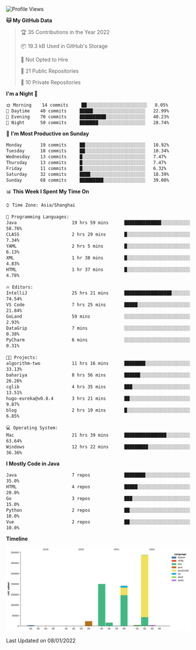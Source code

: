 <!--START_SECTION:waka-->
![Profile Views](http://img.shields.io/badge/Profile%20Views-0-blue)

**🐱 My GitHub Data** 

> 🏆 35 Contributions in the Year 2022
 > 
> 📦 19.3 kB Used in GitHub's Storage 
 > 
> 🚫 Not Opted to Hire
 > 
> 📜 21 Public Repositories 
 > 
> 🔑 10 Private Repositories  
 > 
**I'm a Night 🦉** 

```text
🌞 Morning    14 commits     ██░░░░░░░░░░░░░░░░░░░░░░░   8.05% 
🌆 Daytime    40 commits     █████░░░░░░░░░░░░░░░░░░░░   22.99% 
🌃 Evening    70 commits     ██████████░░░░░░░░░░░░░░░   40.23% 
🌙 Night      50 commits     ███████░░░░░░░░░░░░░░░░░░   28.74%

```
📅 **I'm Most Productive on Sunday** 

```text
Monday       19 commits     ██░░░░░░░░░░░░░░░░░░░░░░░   10.92% 
Tuesday      18 commits     ██░░░░░░░░░░░░░░░░░░░░░░░   10.34% 
Wednesday    13 commits     █░░░░░░░░░░░░░░░░░░░░░░░░   7.47% 
Thursday     13 commits     █░░░░░░░░░░░░░░░░░░░░░░░░   7.47% 
Friday       11 commits     █░░░░░░░░░░░░░░░░░░░░░░░░   6.32% 
Saturday     32 commits     ████░░░░░░░░░░░░░░░░░░░░░   18.39% 
Sunday       68 commits     █████████░░░░░░░░░░░░░░░░   39.08%

```


📊 **This Week I Spent My Time On** 

```text
⌚︎ Time Zone: Asia/Shanghai

💬 Programming Languages: 
Java                     19 hrs 59 mins      ██████████████░░░░░░░░░░░   58.76% 
CLASS                    2 hrs 29 mins       █░░░░░░░░░░░░░░░░░░░░░░░░   7.34% 
YAML                     2 hrs 5 mins        █░░░░░░░░░░░░░░░░░░░░░░░░   6.13% 
XML                      1 hr 38 mins        █░░░░░░░░░░░░░░░░░░░░░░░░   4.83% 
HTML                     1 hr 37 mins        █░░░░░░░░░░░░░░░░░░░░░░░░   4.78%

🔥 Editors: 
IntelliJ                 25 hrs 21 mins      ██████████████████░░░░░░░   74.54% 
VS Code                  7 hrs 25 mins       █████░░░░░░░░░░░░░░░░░░░░   21.84% 
GoLand                   59 mins             ░░░░░░░░░░░░░░░░░░░░░░░░░   2.93% 
DataGrip                 7 mins              ░░░░░░░░░░░░░░░░░░░░░░░░░   0.38% 
PyCharm                  6 mins              ░░░░░░░░░░░░░░░░░░░░░░░░░   0.31%

🐱‍💻 Projects: 
algorithm-two            11 hrs 16 mins      ████████░░░░░░░░░░░░░░░░░   33.13% 
bahariya                 8 hrs 56 mins       ██████░░░░░░░░░░░░░░░░░░░   26.26% 
cglib                    4 hrs 35 mins       ███░░░░░░░░░░░░░░░░░░░░░░   13.51% 
hugo-eureka@v0.8.4       3 hrs 21 mins       ██░░░░░░░░░░░░░░░░░░░░░░░   9.87% 
blog                     2 hrs 19 mins       █░░░░░░░░░░░░░░░░░░░░░░░░   6.85%

💻 Operating System: 
Mac                      21 hrs 39 mins      ████████████████░░░░░░░░░   63.64% 
Windows                  12 hrs 22 mins      █████████░░░░░░░░░░░░░░░░   36.36%

```

**I Mostly Code in Java** 

```text
Java                     7 repos             ████████░░░░░░░░░░░░░░░░░   35.0% 
HTML                     4 repos             █████░░░░░░░░░░░░░░░░░░░░   20.0% 
Go                       3 repos             ███░░░░░░░░░░░░░░░░░░░░░░   15.0% 
Python                   2 repos             ██░░░░░░░░░░░░░░░░░░░░░░░   10.0% 
Vue                      2 repos             ██░░░░░░░░░░░░░░░░░░░░░░░   10.0%

```


**Timeline**

![Chart not found](https://raw.githubusercontent.com/youtiaoguagua/youtiaoguagua/master/charts/bar_graph.png) 


 Last Updated on 08/01/2022
<!--END_SECTION:waka-->